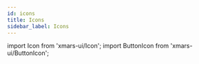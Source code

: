 ```yaml
---
id: icons
title: Icons
sidebar_label: Icons
---
```


import Icon from 'xmars-ui/Icon';
import ButtonIcon from 'xmars-ui/ButtonIcon';

